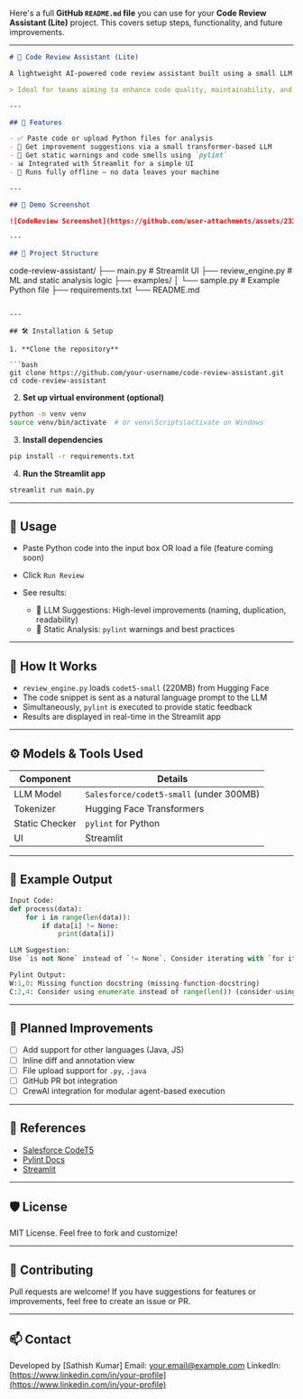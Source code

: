 Here's a full **GitHub `README.md` file** you can use for your **Code Review Assistant (Lite)** project. This covers setup steps, functionality, and future improvements.

---

```markdown
# 🧠 Code Review Assistant (Lite)

A lightweight AI-powered code review assistant built using a small LLM (`Salesforce/codet5-small`) and static code analysis tools like `pylint`. Designed to help developers get instant, local feedback on their code without relying on cloud APIs.

> Ideal for teams aiming to enhance code quality, maintainability, and security — all with low resource usage (<1GB model).

---

## 🚀 Features

- ✅ Paste code or upload Python files for analysis
- 🤖 Get improvement suggestions via a small transformer-based LLM
- 🧪 Get static warnings and code smells using `pylint`
- 📊 Integrated with Streamlit for a simple UI
- 🔐 Runs fully offline — no data leaves your machine

---

## 📸 Demo Screenshot

![CodeReview Screenshot](https://github.com/user-attachments/assets/23149fcc-7bb6-4be3-af9f-d19e7929c434)

---

## 📁 Project Structure

```

code-review-assistant/
├── main.py                    # Streamlit UI
├── review\_engine.py           # ML and static analysis logic
├── examples/
│   └── sample.py              # Example Python file
├── requirements.txt
└── README.md

````

---

## 🛠️ Installation & Setup

1. **Clone the repository**

```bash
git clone https://github.com/your-username/code-review-assistant.git
cd code-review-assistant
````

2. **Set up virtual environment (optional)**

```bash
python -m venv venv
source venv/bin/activate  # or venv\Scripts\activate on Windows
```

3. **Install dependencies**

```bash
pip install -r requirements.txt
```

4. **Run the Streamlit app**

```bash
streamlit run main.py
```

---

## 🧪 Usage

* Paste Python code into the input box OR load a file (feature coming soon)
* Click `Run Review`
* See results:

  * 🤖 LLM Suggestions: High-level improvements (naming, duplication, readability)
  * 🧪 Static Analysis: `pylint` warnings and best practices

---

## 🧠 How It Works

* `review_engine.py` loads `codet5-small` (220MB) from Hugging Face
* The code snippet is sent as a natural language prompt to the LLM
* Simultaneously, `pylint` is executed to provide static feedback
* Results are displayed in real-time in the Streamlit app

---

## ⚙️ Models & Tools Used

| Component      | Details                                 |
| -------------- | --------------------------------------- |
| LLM Model      | `Salesforce/codet5-small` (under 300MB) |
| Tokenizer      | Hugging Face Transformers               |
| Static Checker | `pylint` for Python                     |
| UI             | Streamlit                               |

---

## 📌 Example Output

```python
Input Code:
def process(data):
    for i in range(len(data)):
        if data[i] != None:
            print(data[i])

LLM Suggestion:
Use `is not None` instead of `!= None`. Consider iterating with `for item in data` to improve readability.

Pylint Output:
W:1,0: Missing function docstring (missing-function-docstring)
C:2,4: Consider using enumerate instead of range(len()) (consider-using-enumerate)
```

---

## 🧰 Planned Improvements

* [ ] Add support for other languages (Java, JS)
* [ ] Inline diff and annotation view
* [ ] File upload support for `.py`, `.java`
* [ ] GitHub PR bot integration
* [ ] CrewAI integration for modular agent-based execution

---

## 📖 References

* [Salesforce CodeT5](https://huggingface.co/Salesforce/codet5-small)
* [Pylint Docs](https://pylint.pycqa.org/)
* [Streamlit](https://streamlit.io/)

---

## 🛡️ License

MIT License. Feel free to fork and customize!

---

## 🤝 Contributing

Pull requests are welcome! If you have suggestions for features or improvements, feel free to create an issue or PR.

---

## 📫 Contact

Developed by \[Sathish Kumar]
Email: [your.email@example.com](mailto:your.email@example.com)
LinkedIn: [https://www.linkedin.com/in/your-profile](https://www.linkedin.com/in/your-profile)

```

